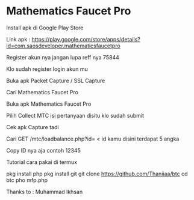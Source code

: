 # Mathematics Faucet Pro

Install apk di Google Play Store

Link apk : https://play.google.com/store/apps/details?id=com.saosdeveloper.mathematicsfaucetpro

Register akun nya jangan lupa reff nya 75844

Klo sudah register login akun mu

Buka apk Packet Capture / SSL Capture

Cari Mathematics Faucet Pro

Buka apk Mathematics Faucet Pro

Pilih Collect MTC isi pertanyaan disitu klo sudah submit

Cek apk Capture tadi

Cari GET /mtc/loadbalance.php?id= < id kamu disini terdapat 5 angka

Copy ID nya aja contoh 12345



Tutorial cara pakai di termux

pkg install php
pkg install git
git clone https://github.com/Thaniiaa/btc
cd btc
pho mfp.php

Thanks to : Muhammad Ikhsan
